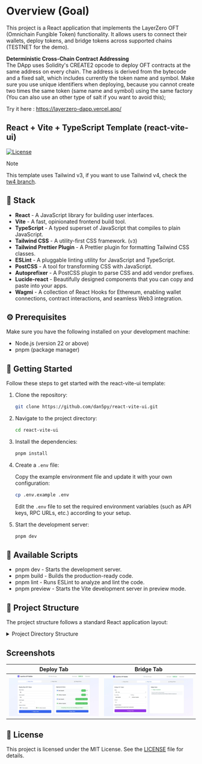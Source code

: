 # Overview (Goal)
This project is a React application that implements the LayerZero OFT (Omnichain Fungible Token) functionality. It allows users to connect their wallets, deploy tokens, and bridge tokens across supported chains (TESTNET for the demo).  

**Deterministic Cross-Chain Contract Addressing**  
The DApp uses Solidity's CREATE2 opcode to deploy OFT contracts at the same address on every chain. The address is derived from the bytecode and a fixed salt, which includes currently the token name and symbol. Make sure you use unique identifiers when deploying, because you cannot create two times the same token (same name and symbol) using the same factory (You can also use an other type of salt if you want to avoid this);

Try it here : https://layerzero-dapp.vercel.app/


## React + Vite + TypeScript Template (react-vite-ui)

[![License](https://img.shields.io/badge/license-MIT-blue.svg)](https://github.com/thomasfevre/layerzero_code/blob/main/LICENSE)

> [!NOTE]
> This template uses Tailwind v3, if you want to use Tailwind v4, check the [tw4 branch](https://github.com/dan5py/react-vite-shadcn-ui/tree/tw4).

## 🎉 Stack

- **React** - A JavaScript library for building user interfaces.
- **Vite** - A fast, opinionated frontend build tool.
- **TypeScript** - A typed superset of JavaScript that compiles to plain JavaScript.
- **Tailwind CSS** - A utility-first CSS framework. (`v3`)
- **Tailwind Prettier Plugin** - A Prettier plugin for formatting Tailwind CSS classes.
- **ESLint** - A pluggable linting utility for JavaScript and TypeScript.
- **PostCSS** - A tool for transforming CSS with JavaScript.
- **Autoprefixer** - A PostCSS plugin to parse CSS and add vendor prefixes.
- **Lucide-react** - Beautifully designed components that you can copy and paste into your apps.
- **Wagmi** - A collection of React Hooks for Ethereum, enabling wallet connections, contract interactions, and seamless Web3 integration.

## ⚙️ Prerequisites

Make sure you have the following installed on your development machine:

- Node.js (version 22 or above)
- pnpm (package manager)

## 🚀 Getting Started

Follow these steps to get started with the react-vite-ui template:

1. Clone the repository:

   ```bash
   git clone https://github.com/dan5py/react-vite-ui.git
   ```

2. Navigate to the project directory:

   ```bash
   cd react-vite-ui
   ```

3. Install the dependencies:

   ```bash
   pnpm install
   ```
4. Create a `.env` file:

   Copy the example environment file and update it with your own configuration:

   ```bash
   cp .env.example .env
   ```

   Edit the `.env` file to set the required environment variables (such as API keys, RPC URLs, etc.) according to your setup.

5. Start the development server:

   ```bash
   pnpm dev
   ```

## 📜 Available Scripts

- pnpm dev - Starts the development server.
- pnpm build - Builds the production-ready code.
- pnpm lint - Runs ESLint to analyze and lint the code.
- pnpm preview - Starts the Vite development server in preview mode.

## 📂 Project Structure

The project structure follows a standard React application layout:

<details>
<summary>Project Directory Structure</summary>

```
layerzero_code/
├── public/
├── script-dev/
│   ├── .env
│   └── create_deploy_setup_OFT.js
├── src/
│   ├── App.tsx
│   ├── artifacts/
│   │   ├── factory/
│   │   │   ├── Create2Factory.json
│   │   │   └── Create2Factory.sol
│   │   └── MyOFT/
│   │       ├── MyOFT.json
│   │       └── MyOFT.sol
│   ├── components/
│   │   ├── dialogs/
│   │   │   └── info-dialog.tsx
│   │   ├── LayerZeroOFTApp.tsx
│   │   └── tabs/
│   │       ├── bridge-tab.tsx
│   │       ├── deploy-tab.tsx
│   │       └── manage-tab.tsx
│   ├── hooks/
│   │   └── usePeerConfiguration.ts
│   ├── lib/
│   │   ├── constants.ts
│   │   ├── types.ts
│   │   └── utils.ts
│   ├── main.tsx
│   ├── styles/
│   │   └── globals.css
│   └── vite-env.d.ts
├── .env
├── .env.exemple
├── .gitignore
├── components.json
├── eslint.config.js
├── index.html
├── LICENSE
├── package-lock.json
├── package.json
├── pnpm-lock.yaml
├── pnpm-workspace.yaml
├── postcss.config.js
├── README.md
├── tailwind.config.ts
├── tsconfig.app.json
├── tsconfig.json
├── tsconfig.node.json
└── vite.config.ts
```
</details>

## Screenshots

| Deploy Tab | Bridge Tab |
|------------|------------|
| ![Deploy](public/deploy_screenshot.jpeg) | ![Bridge](public/bridge_screenshot.JPG) |


## 📄 License

This project is licensed under the MIT License. See the [LICENSE](https://choosealicense.com/licenses/mit/) file for details.
